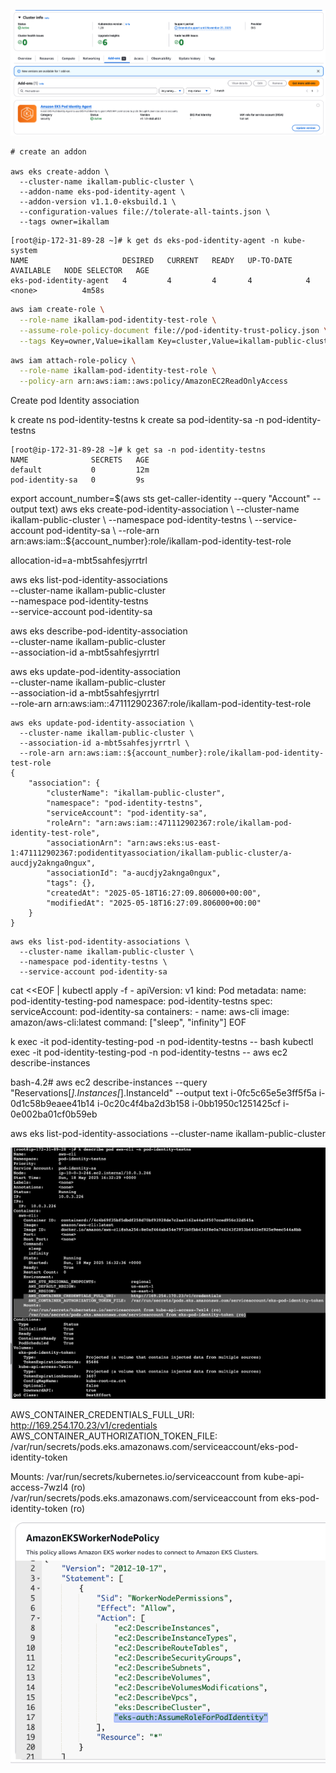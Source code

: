 ![Alt text](image.png)

```
# create an addon

aws eks create-addon \
  --cluster-name ikallam-public-cluster \
  --addon-name eks-pod-identity-agent \
  --addon-version v1.1.0-eksbuild.1 \
  --configuration-values file://tolerate-all-taints.json \
  --tags owner=ikallam

```

```
[root@ip-172-31-89-28 ~]# k get ds eks-pod-identity-agent -n kube-system
NAME                     DESIRED   CURRENT   READY   UP-TO-DATE   AVAILABLE   NODE SELECTOR   AGE
eks-pod-identity-agent   4         4         4       4            4           <none>          4m58s
```

```bash
aws iam create-role \
  --role-name ikallam-pod-identity-test-role \
  --assume-role-policy-document file://pod-identity-trust-policy.json \
  --tags Key=owner,Value=ikallam Key=cluster,Value=ikallam-public-cluster
```

```bash
aws iam attach-role-policy \
  --role-name ikallam-pod-identity-test-role \
  --policy-arn arn:aws:iam::aws:policy/AmazonEC2ReadOnlyAccess
```

Create pod Identity association

k create ns pod-identity-testns
k create sa pod-identity-sa -n pod-identity-testns

```
[root@ip-172-31-89-28 ~]# k get sa -n pod-identity-testns
NAME              SECRETS   AGE
default           0         12m
pod-identity-sa   0         9s
```
export account_number=$(aws sts get-caller-identity --query "Account" --output text)
aws eks create-pod-identity-association \
--cluster-name ikallam-public-cluster \
--namespace pod-identity-testns \
--service-account pod-identity-sa \
--role-arn arn:aws:iam::${account_number}:role/ikallam-pod-identity-test-role

allocation-id=a-mbt5sahfesjyrrtrl


aws eks list-pod-identity-associations \
  --cluster-name ikallam-public-cluster \
  --namespace pod-identity-testns \
  --service-account pod-identity-sa

aws eks describe-pod-identity-association \
--cluster-name ikallam-public-cluster \
--association-id a-mbt5sahfesjyrrtrl

aws eks update-pod-identity-association \
  --cluster-name ikallam-public-cluster \
  --association-id a-mbt5sahfesjyrrtrl \
  --role-arn arn:aws:iam::471112902367:role/ikallam-pod-identity-test-role


```
aws eks update-pod-identity-association \
  --cluster-name ikallam-public-cluster \
  --association-id a-mbt5sahfesjyrrtrl \
  --role-arn arn:aws:iam::${account_number}:role/ikallam-pod-identity-test-role
{
    "association": {
        "clusterName": "ikallam-public-cluster",
        "namespace": "pod-identity-testns",
        "serviceAccount": "pod-identity-sa",
        "roleArn": "arn:aws:iam::471112902367:role/ikallam-pod-identity-test-role",
        "associationArn": "arn:aws:eks:us-east-1:471112902367:podidentityassociation/ikallam-public-cluster/a-aucdjy2aknga0ngux",
        "associationId": "a-aucdjy2aknga0ngux",
        "tags": {},
        "createdAt": "2025-05-18T16:27:09.806000+00:00",
        "modifiedAt": "2025-05-18T16:27:09.806000+00:00"
    }
}
```


```
aws eks list-pod-identity-associations \
  --cluster-name ikallam-public-cluster \
  --namespace pod-identity-testns \
  --service-account pod-identity-sa
```


cat <<EOF | kubectl apply -f -
apiVersion: v1
kind: Pod
metadata:
  name: pod-identity-testing-pod
  namespace: pod-identity-testns
spec:
  serviceAccount: pod-identity-sa
  containers:
    - name: aws-cli
      image: amazon/aws-cli:latest
      command: ["sleep", "infinity"]
EOF

k exec -it pod-identity-testing-pod -n pod-identity-testns -- bash
kubectl exec -it pod-identity-testing-pod -n pod-identity-testns -- aws ec2 describe-instances

bash-4.2# aws ec2 describe-instances   --query "Reservations[*].Instances[*].InstanceId"   --output text
i-0fc5c65e5e3ff5f5a
i-0d1c58b9eaee41b14
i-0c20c4f4ba2d3b158
i-0bb1950c1251425cf
i-0e002ba01cf0b59eb


aws eks list-pod-identity-associations   --cluster-name ikallam-public-cluster

![Alt text](image-1.png)

AWS_CONTAINER_CREDENTIALS_FULL_URI:      http://169.254.170.23/v1/credentials
AWS_CONTAINER_AUTHORIZATION_TOKEN_FILE:  /var/run/secrets/pods.eks.amazonaws.com/serviceaccount/eks-pod-identity-token

Mounts:
  /var/run/secrets/kubernetes.io/serviceaccount from kube-api-access-7wzl4 (ro)
  /var/run/secrets/pods.eks.amazonaws.com/serviceaccount from eks-pod-identity-token (ro)

![Alt text](image-2.png)
